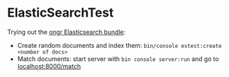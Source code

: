 ElasticSearchTest
=================

Trying out the [ongr Elasticsearch bundle](https://github.com/ongr-io/ElasticsearchBundle):

- Create random documents and index them: `bin/console estest:create <number of docs>`
- Match documents: start server with `bin console server:run` and go to [localhost:8000/match](http://localhost:8000/match)
